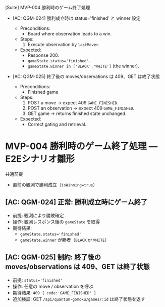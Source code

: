 [Suite] MVP-004 勝利時のゲーム終了処理

- [AC: QGM-024] 勝利成立時は status='finished' と winner 設定
  - Preconditions:
    - Board where observation leads to a win.
  - Steps:
    1) Execute observation by `lastMover`.
  - Expected:
    - Response 200.
    - `gameState.status='finished'`.
    - `gameState.winner in ['BLACK','WHITE']` (the winner).

- [AC: QGM-025] 終了後の moves/observations は 409、GET は終了状態
  - Preconditions:
    - Finished game
  - Steps:
    1) POST a move -> expect 409 `GAME_FINISHED`.
    2) POST an observation -> expect 409 `GAME_FINISHED`.
    3) GET game -> returns finished state unchanged.
  - Expected:
    - Correct gating and retrieval.
# MVP-004 勝利時のゲーム終了処理 — E2Eシナリオ雛形

共通前提
- 直前の観測で勝利成立（`isWinning=true`）

## [AC: QGM-024] 正常: 勝利成立時にゲーム終了
- 前提: 観測により勝敗確定
- 操作: 観測レスポンス後の `gameState` を取得
- 期待結果:
  - `gameState.status='finished'`
  - `gameState.winner` が勝者（`BLACK` or `WHITE`）

## [AC: QGM-025] 制約: 終了後の moves/observations は 409、GET は終了状態
- 前提: `status='finished'`
- 操作: 任意の move / observation を呼ぶ
- 期待結果: `409 { code:'GAME_FINISHED' }`
- 追加検証: GET `/api/quantum-gomoku/games/:id` は終了状態を返す


